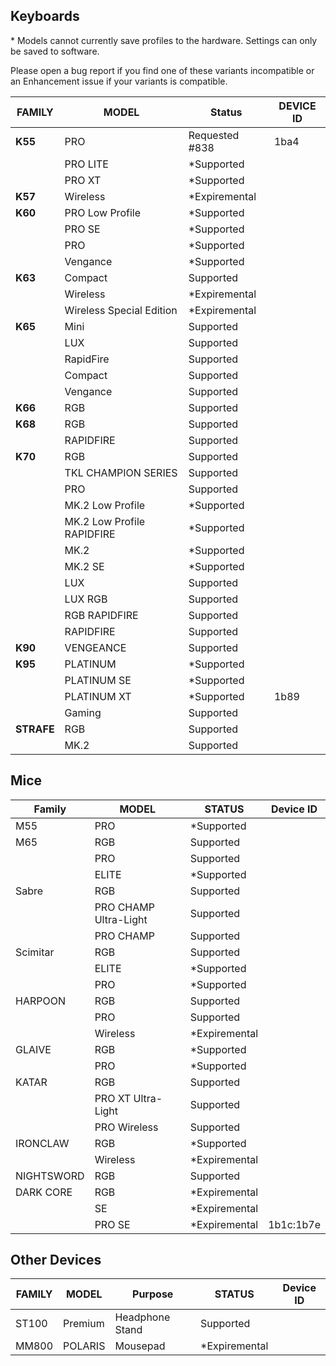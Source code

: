 ## Keyboards
\* Models cannot currently save profiles to the hardware. Settings can only be saved to software.

Please open a bug report if you find one of these variants incompatible or an Enhancement issue if your variants is compatible. 

| FAMILY   | MODEL                      | Status            | DEVICE ID   |
|----------|----------------------------|-------------------|-------------|
|**K55**   | PRO                        | Requested #838    | 1ba4        |
|          | PRO LITE                   | *Supported        |             |
|          | PRO XT                     | *Supported        |             |
|**K57**   | Wireless                   | *Expiremental     |             |
|**K60**   | PRO Low Profile            | *Supported        |             |
|          | PRO SE                     | *Supported        |             |
|          | PRO                        | *Supported        |             |
|          | Vengance                   | *Supported        |             |
|**K63**   | Compact                    | Supported         |             |
|          | Wireless                   | *Expiremental     |             |
|          | Wireless Special Edition   | *Expiremental     |             |
|**K65**   | Mini                       | Supported         |             |
|          | LUX                        | Supported         |             |
|          | RapidFire                  | Supported         |             |
|          | Compact                    | Supported         |             |
|          | Vengance                   | Supported         |             |
|**K66**   | RGB                        | Supported         |             |
|**K68**   | RGB                        | Supported         |             |
|          | RAPIDFIRE                  | Supported         |             |
|**K70**   | RGB                        | Supported         |             |
|          | TKL CHAMPION SERIES        | Supported         |             |
|          | PRO                        | Supported         |             |
|          | MK.2 Low Profile           | *Supported        |             |
|          | MK.2 Low Profile RAPIDFIRE | *Supported        |             |
|          | MK.2                       | *Supported        |             |
|          | MK.2 SE                    | *Supported        |             |
|          | LUX                        | Supported         |             |
|          | LUX RGB                    | Supported         |             |
|          | RGB RAPIDFIRE              | Supported         |             |
|          | RAPIDFIRE                  | Supported         |             |
|**K90**   | VENGEANCE                  | Supported         |             |
|**K95**   | PLATINUM                   | *Supported        |             |
|          | PLATINUM SE                | *Supported        |             |
|          | PLATINUM XT                | *Supported        | 1b89        |
|          | Gaming                     | Supported         |             |
|**STRAFE**| RGB                        | Supported         |             |
|          | MK.2                       | Supported         |             |

## Mice
| Family       | MODEL                   | STATUS              | Device ID   |
|--------------|-------------------------|---------------------|-------------|
| M55          | PRO                     | *Supported          |             |
| M65          | RGB                     | Supported           |             |
|              | PRO                     | Supported           |             |
|              | ELITE                   | *Supported          |             |
| Sabre        | RGB                     | Supported           |             |
|              | PRO CHAMP Ultra-Light   | Supported           |             |
|              | PRO CHAMP               | Supported           |             |
| Scimitar     | RGB                     | Supported           |             |
|              | ELITE                   | *Supported          |             |
|              | PRO                     | *Supported          |             |
| HARPOON      | RGB                     | Supported           |             |
|              | PRO                     | Supported           |             |
|              | Wireless                | *Expiremental       |             |
| GLAIVE       | RGB                     | *Supported          |             |
|              | PRO                     | *Supported          |             |
| KATAR        | RGB                     | Supported           |             |
|              | PRO XT Ultra-Light      | Supported           |             |
|              | PRO Wireless            | Supported           |             |
| IRONCLAW     | RGB                     | *Supported          |             |
|              | Wireless                | *Expiremental       |             |
| NIGHTSWORD   | RGB                     | Supported           |             |         
| DARK CORE    | RGB                     | *Expiremental       |             |
|              | SE                      | *Expiremental       |             |
|              | PRO SE                  | *Expiremental       | 1b1c:1b7e   |

## Other Devices
| FAMILY  | MODEL     | Purpose         | STATUS            | Device ID   |
|---------|-----------|-----------------|-------------------|-------------|
|ST100    |Premium    | Headphone Stand | Supported         |             |
|MM800    |POLARIS    | Mousepad        | *Expiremental     |

